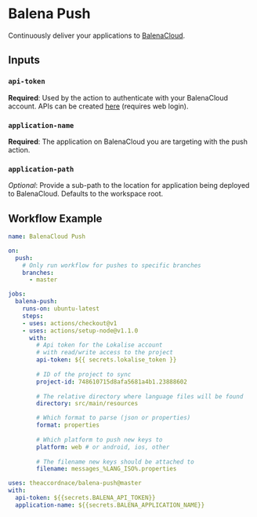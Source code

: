 # Balena Push

Continuously deliver your applications to [BalenaCloud](https://www.balena.io/).

## Inputs

### `api-token`

**Required**: Used by the action to authenticate with your BalenaCloud account.  APIs can be created [here](https://dashboard.balena-cloud.com/preferences/access-tokens) (requires web login).

### `application-name`

**Required**: The application on BalenaCloud you are targeting with the push action.

### `application-path`

_Optional_: Provide a sub-path to the location for application being deployed to BalenaCloud.  Defaults to the workspace root.   

## Workflow Example
```yaml
name: BalenaCloud Push

on:
  push:
    # Only run workflow for pushes to specific branches
    branches:
      - master

jobs:
  balena-push:
    runs-on: ubuntu-latest
    steps:
    - uses: actions/checkout@v1
    - uses: actions/setup-node@v1.1.0
      with:
        # Api token for the Lokalise account
        # with read/write access to the project
        api-token: ${{ secrets.lokalise_token }}
        
        # ID of the project to sync
        project-id: 748610715d8afa5681a4b1.23888602
        
        # The relative directory where language files will be found
        directory: src/main/resources

        # Which format to parse (json or properties)
        format: properties
        
        # Which platform to push new keys to
        platform: web # or android, ios, other
        
        # The filename new keys should be attached to
        filename: messages_%LANG_ISO%.properties
```

```yaml
uses: theaccordnace/balena-push@master
with:
  api-token: ${{secrets.BALENA_API_TOKEN}}
  application-name: ${{secrets.BALENA_APPLICATION_NAME}}
```
